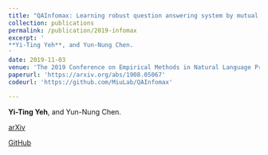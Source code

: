 ```yaml
---
title: "QAInfomax: Learning robust question answering system by mutual information maximization."
collection: publications
permalink: /publication/2019-infomax
excerpt: '
**Yi-Ting Yeh**, and Yun-Nung Chen.
'
date: 2019-11-03
venue: 'The 2019 Conference on Empirical Methods in Natural Language Processing (EMNLP)'
paperurl: 'https://arxiv.org/abs/1908.05067'
codeurl: 'https://github.com/MiuLab/QAInfomax'

---
```


**Yi-Ting Yeh**, and Yun-Nung Chen.

[arXiv](https://arxiv.org/abs/1908.05067)

[GitHub](https://github.com/MiuLab/QAInfomax)


